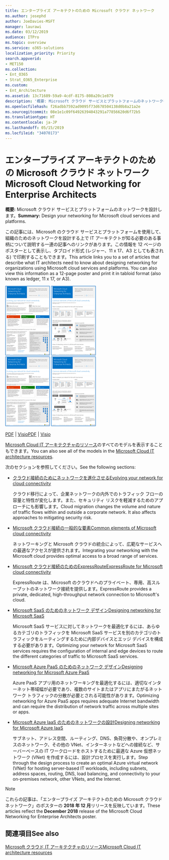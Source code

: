 ```yaml
---
title: エンタープライズ アーキテクトのための Microsoft クラウド ネットワーク
ms.author: josephd
author: JoeDavies-MSFT
manager: laurawi
ms.date: 03/12/2019
audience: ITPro
ms.topic: overview
ms.service: o365-solutions
localization_priority: Priority
search.appverid:
- MET150
ms.collection:
- Ent_O365
- Strat_O365_Enterprise
ms.custom:
- Ent_Architecture
ms.assetid: 13c71689-59a9-4cdf-8175-808a20c1e879
description: '概要: Microsoft クラウド サービスとプラットフォームのネットワークを設計します。'
ms.openlocfilehash: f26adbb7592ad9095f73d678504138d0b8a21a2e
ms.sourcegitcommit: 08e1e1c09f64926394043291a77856620d6f72b5
ms.translationtype: HT
ms.contentlocale: ja-JP
ms.lasthandoff: 05/15/2019
ms.locfileid: "34070173"
---
```

# <a name="microsoft-cloud-networking-for-enterprise-architects"></a><span data-ttu-id="381f9-103">エンタープライズ アーキテクトのための Microsoft クラウド ネットワーク</span><span class="sxs-lookup"><span data-stu-id="381f9-103">Microsoft Cloud Networking for Enterprise Architects</span></span>

 <span data-ttu-id="381f9-104">**概要:** Microsoft クラウド サービスとプラットフォームのネットワークを設計します。</span><span class="sxs-lookup"><span data-stu-id="381f9-104">**Summary:** Design your networking for Microsoft cloud services and platforms.</span></span>
  
<span data-ttu-id="381f9-p101">この記事には、Microsoft のクラウド サービスとプラットフォームを使用して、組織のためのネットワークを設計する上で IT アーキテクトが知る必要のある事柄について説明する一連の記事へのリンクがあります。この情報を 12 ページのポスターとして表示し、タブロイド形式 (レジャー、11 x 17、A3 としても表される) で印刷することもできます。</span><span class="sxs-lookup"><span data-stu-id="381f9-p101">This article links you to a set of articles that describe what IT architects need to know about designing networking for organizations using Microsoft cloud services and platforms. You can also view this information as a 12-page poster and print it in tabloid format (also known as ledger, 11 x 17, or A3).</span></span>
  
<span data-ttu-id="381f9-107">[![Microsoft クラウドのネットワーク モデルのサムネイル画像](media/95e8ab6a-b4d0-4836-acc1-b0b77ebf46e6.png)  
](https://go.microsoft.com/fwlink/p/?linkid=842073)</span><span class="sxs-lookup"><span data-stu-id="381f9-107">[![Thumb image for Microsoft cloud networking model](media/95e8ab6a-b4d0-4836-acc1-b0b77ebf46e6.png)  
](https://go.microsoft.com/fwlink/p/?linkid=842073)</span></span>
  
<span data-ttu-id="381f9-108">[PDF](https://go.microsoft.com/fwlink/p/?linkid=842073) | [Visio](https://go.microsoft.com/fwlink/p/?linkid=842074)</span><span class="sxs-lookup"><span data-stu-id="381f9-108">[PDF](https://go.microsoft.com/fwlink/p/?linkid=842073) | [Visio](https://go.microsoft.com/fwlink/p/?linkid=842074)</span></span>
  
<span data-ttu-id="381f9-109">[Microsoft Cloud IT アーキテクチャのリソース](microsoft-cloud-it-architecture-resources.md)のすべてのモデルを表示することもできます。</span><span class="sxs-lookup"><span data-stu-id="381f9-109">You can also see all of the models in the [Microsoft Cloud IT architecture resources](microsoft-cloud-it-architecture-resources.md).</span></span>
  
<span data-ttu-id="381f9-110">次のセクションを参照してください。</span><span class="sxs-lookup"><span data-stu-id="381f9-110">See the following sections:</span></span>
  
- [<span data-ttu-id="381f9-111">クラウド接続のためにネットワークを進化させる</span><span class="sxs-lookup"><span data-stu-id="381f9-111">Evolving your network for cloud connectivity</span></span>](evolving-your-network-for-cloud-connectivity.md)
    
    <span data-ttu-id="381f9-p102">クラウド移行によって、企業ネットワークの内外でのトラフィック フローの容量と特性が変化します。また、セキュリティ リスクを軽減するためのアプローチにも影響します。</span><span class="sxs-lookup"><span data-stu-id="381f9-p102">Cloud migration changes the volume and nature of traffic flows within and outside a corporate network. It also affects approaches to mitigating security risk.</span></span>
    
- [<span data-ttu-id="381f9-114">Microsoft クラウド接続の一般的な要素</span><span class="sxs-lookup"><span data-stu-id="381f9-114">Common elements of Microsoft cloud connectivity</span></span>](common-elements-of-microsoft-cloud-connectivity.md)
    
    <span data-ttu-id="381f9-115">ネットワーキングと Microsoft クラウドの統合によって、広範なサービスへの最適なアクセスが提供されます。</span><span class="sxs-lookup"><span data-stu-id="381f9-115">Integrating your networking with the Microsoft cloud provides optimal access to a broad range of services.</span></span>
    
- [<span data-ttu-id="381f9-116">Microsoft クラウド接続のためのExpressRoute</span><span class="sxs-lookup"><span data-stu-id="381f9-116">ExpressRoute for Microsoft cloud connectivity</span></span>](expressroute-for-microsoft-cloud-connectivity.md)
    
    <span data-ttu-id="381f9-117">ExpressRoute は、Microsoft のクラウドへのプライベート、専用、高スループットのネットワーク接続を提供します。</span><span class="sxs-lookup"><span data-stu-id="381f9-117">ExpressRoute provides a private, dedicated, high-throughput network connection to Microsoft's cloud.</span></span>
    
- [<span data-ttu-id="381f9-118">Microsoft SaaS のためのネットワーク デザイン</span><span class="sxs-lookup"><span data-stu-id="381f9-118">Designing networking for Microsoft SaaS</span></span>](designing-networking-for-microsoft-saas.md)
    
    <span data-ttu-id="381f9-119">Microsoft SaaS サービスに対してネットワークを最適化するには、あらゆるカテゴリのトラフィックを Microsoft SaaS サービスを別のカテゴリのトラフィックをルーティングするために内部デバイスとエッジ デバイスを構成する必要があります。</span><span class="sxs-lookup"><span data-stu-id="381f9-119">Optimizing your network for Microsoft SaaS services requires the configuration of internal and edge devices to route the different categories of traffic to Microsoft SaaS services.</span></span>
    
- [<span data-ttu-id="381f9-120">Microsoft Azure PaaS のためのネットワーク デザイン</span><span class="sxs-lookup"><span data-stu-id="381f9-120">Designing networking for Microsoft Azure PaaS</span></span>](designing-networking-for-microsoft-azure-paas.md)
    
    <span data-ttu-id="381f9-121">Azure PaaS アプリ用のネットワーキングを最適化するには、適切なインターネット帯域幅が必要であり、複数のサイトまたはアプリにまたがるネットワーク トラフィックの分散が必要とされる可能性があります。</span><span class="sxs-lookup"><span data-stu-id="381f9-121">Optimizing networking for Azure PaaS apps requires adequate Internet bandwidth and can require the distribution of network traffic across multiple sites or apps.</span></span>
    
- [<span data-ttu-id="381f9-122">Microsoft Azure IaaS のためのネットワークの設計</span><span class="sxs-lookup"><span data-stu-id="381f9-122">Designing networking for Microsoft Azure IaaS</span></span>](designing-networking-for-microsoft-azure-iaas.md)
    
    <span data-ttu-id="381f9-123">サブネット、アドレス空間、ルーティング、DNS、負荷分散や、オンプレミスのネットワーク、その他の VNet、インターネットなどへの接続など、サーバーベースの IT ワークロードをホストするために最適な Azure 仮想ネットワーク (VNet) を作成するには、設計プロセスを実行します。</span><span class="sxs-lookup"><span data-stu-id="381f9-123">Step through the design process to create an optimal Azure virtual network (VNet) for hosting server-based IT workloads, including subnets, address spaces, routing, DNS, load balancing, and connectivity to your on-premises network, other VNets, and the Internet.</span></span>
    
> [!NOTE]
> <span data-ttu-id="381f9-124">これらの記事は、「エンタープライズ アーキテクトのための Microsoft クラウド ネットワーク」のポスターの **2018 年 12 月**リリースを反映しています。</span><span class="sxs-lookup"><span data-stu-id="381f9-124">These articles reflect the **December 2018** release of the Microsoft Cloud Networking for Enterprise Architects poster.</span></span>
  
## <a name="see-also"></a><span data-ttu-id="381f9-125">関連項目</span><span class="sxs-lookup"><span data-stu-id="381f9-125">See also</span></span>

[<span data-ttu-id="381f9-126">Microsoft クラウド IT アーキテクチャのリソース</span><span class="sxs-lookup"><span data-stu-id="381f9-126">Microsoft Cloud IT architecture resources</span></span>](microsoft-cloud-it-architecture-resources.md)

